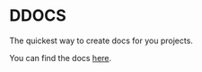 # DDOCS

The quickest way to create docs for you projects.

You can find the docs [here](https://ddocs.abirdcoder.repl.co).
